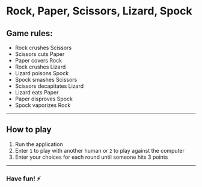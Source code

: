 # Rock, Paper, Scissors, Lizard, Spock

## Game rules:
- Rock crushes Scissors  
- Scissors cuts Paper 
- Paper covers Rock 
- Rock crushes Lizard 
- Lizard poisons Spock 
- Spock smashes Scissors 
- Scissors decapitates Lizard 
- Lizard eats Paper 
- Paper disproves Spock 
- Spock vaporizes Rock  

- - - -

## How to play
1. Run the application
2. Enter `1` to play with another human or `2` to play against the computer
3. Enter your choices for each round until someone hits 3 points

- - - -

### Have fun! :zap:
